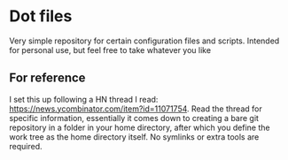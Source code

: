 # Dot files
Very simple repository for certain configuration files and scripts. Intended for personal use, but feel free to take whatever you like

## For reference
I set this up following a HN thread I read: https://news.ycombinator.com/item?id=11071754. Read the thread for specific information, essentially it comes down to creating a bare git repository in a folder in your home directory, after which you define the work tree as the home directory itself. No symlinks or extra tools are required.

